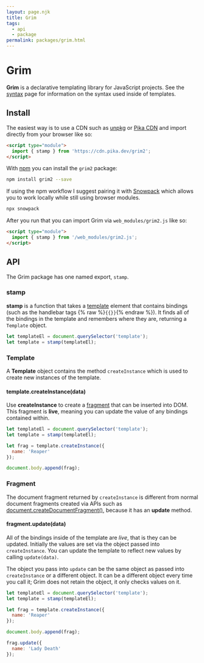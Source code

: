 ```yaml
---
layout: page.njk
title: Grim
tags:
  - api
  - package
permalink: packages/grim.html
---
```


# Grim

__Grim__ is a declarative templating library for JavaScript projects. See the [syntax](../syntax.html) page for information on the syntax used inside of templates.

## Install

The easiest way is to use a CDN such as [unpkg](https://unpkg.com) or [Pika CDN](https://www.pika.dev/cdn) and import directly from your browser like so:

```html
<script type="module">
  import { stamp } from 'https://cdn.pika.dev/grim2';
</script>
```

With [npm](https://www.npmjs.com/) you can install the `grim2` package:

```bash
npm install grim2 --save
```

If using the npm workflow I suggest pairing it with [Snowpack](https://www.snowpack.dev/) which allows you to work locally while still using browser modules.

```bash
npx snowpack
```

After you run that you can import Grim via `web_modules/grim2.js` like so:

```html
<script type="module">
  import { stamp } from '/web_modules/grim2.js';
</script>
```

## API

The Grim package has one named export, `stamp`. 

### stamp

__stamp__ is a function that takes a [template](https://developer.mozilla.org/en-US/docs/Web/HTML/Element/template) element that contains bindings (such as the handlebar tags {% raw %}`{{}}`{% endraw %}). It finds all of the bindings in the template and remembers where they are, returning a `Template` object.

```js
let templateEl = document.querySelector('template');
let template = stamp(templateEl);
```

### Template

A __Template__ object contains the method `createInstance` which is used to create new instances of the template.

#### template.createInstance(data)

Use __createInstance__ to create a [fragment](https://developer.mozilla.org/en-US/docs/Web/API/DocumentFragment) that can be inserted into DOM. This fragment is __live__, meaning you can update the value of any bindings contained within.

```js
let templateEl = document.querySelector('template');
let template = stamp(templateEl);

let frag = template.createInstance({
  name: 'Reaper'
});

document.body.append(frag);
```

### Fragment

The document fragment returned by `createInstance` is different from normal document fragments created via APIs such as [document.createDocumentFragment()](https://developer.mozilla.org/en-US/docs/Web/API/Document/createDocumentFragment), because it has an __update__ method.

#### fragment.update(data)

All of the bindings inside of the template are *live*, that is they can be updated. Initially the values are set via the object passed into `createInstance`. You can update the template to reflect new values by calling `update(data)`.

The object you pass into `update` can be the same object as passed into `createInstance` or a different object. It can be a different object every time you call it; Grim does not retain the object, it only checks values on it.

```js
let templateEl = document.querySelector('template');
let template = stamp(templateEl);

let frag = template.createInstance({
  name: 'Reaper'
});

document.body.append(frag);

frag.update({
  name: 'Lady Death'
});
```